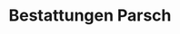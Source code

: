 ---
title: "Bestattungen Parsch"
url: /obernburg-am-main/bestattungen-parsch/
shop: Bestattungen
---